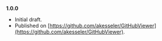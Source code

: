 


**1.0.0**

- Initial draft.
- Published on [https://github.com/akesseler/GitHubViewer](https://github.com/akesseler/GitHubViewer).
